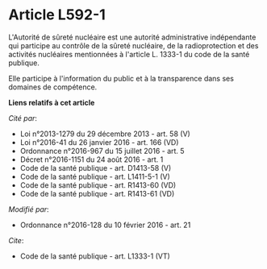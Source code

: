 # Article L592-1

L'Autorité de sûreté nucléaire est une autorité administrative indépendante qui participe au contrôle de la sûreté nucléaire,
de la radioprotection et des activités nucléaires mentionnées à l'article L. 1333-1 du code de la santé publique. 

Elle participe à l'information du public et à la transparence dans ses domaines de compétence.

**Liens relatifs à cet article**

_Cité par_:

  - Loi n°2013-1279 du 29 décembre 2013 - art. 58 (V)
  - Loi n°2016-41 du 26 janvier 2016 - art. 166 (VD)
  - Ordonnance n°2016-967 du 15 juillet 2016 - art. 5
  - Décret n°2016-1151 du 24 août 2016 - art. 1
  - Code de la santé publique - art. D1413-58 (V)
  - Code de la santé publique - art. L1411-5-1 (V)
  - Code de la santé publique - art. R1413-60 (VD)
  - Code de la santé publique - art. R1413-61 (VD)

_Modifié par_:

  - Ordonnance n°2016-128 du 10 février 2016 - art. 21

_Cite_:

  - Code de la santé publique - art. L1333-1 (VT)
